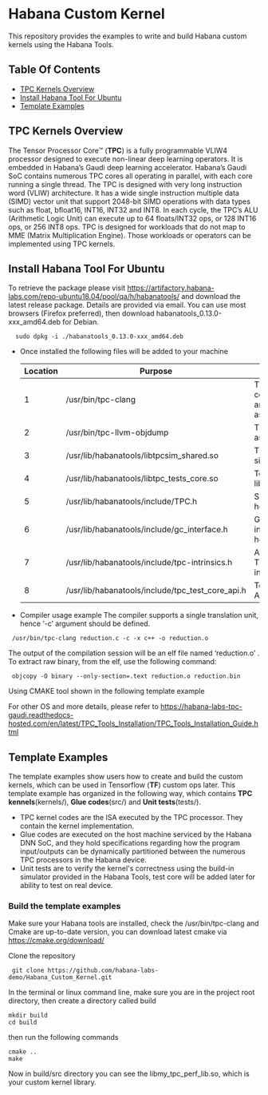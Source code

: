 # Habana Custom Kernel
This repository provides the examples to write and build Habana custom kernels using the Habana Tools.

## Table Of Contents
* [TPC Kernels Overview](#tpc-kernels-overview)
* [Install Habana Tool For Ubuntu](#install-habana-tool-for-ubuntu)
* [Template Examples](#template-examples)

## TPC Kernels Overview
The Tensor Processor Core™ (**TPC**) is a fully programmable VLIW4 processor designed to execute non-linear deep learning operators. It is embedded in Habana’s Gaudi deep learning accelerator. Habana’s Gaudi SoC contains numerous TPC cores all operating in parallel, with each core running a single thread. The TPC is designed with very long instruction word (VLIW) architecture. It has a wide single instruction multiple data (SIMD) vector unit that support 2048-bit SIMD operations with data types such as float, bfloat16, INT16, INT32 and INT8. In each cycle, the TPC’s ALU (Arithmetic Logic Unit) can execute up to 64 floats/INT32 ops, or 128 INT16 ops, or 256 INT8 ops.
TPC is designed for workloads that do not map to MME (Matrix Multiplication Engine). Those workloads or operators can be implemented using TPC kernels. 

## Install Habana Tool For Ubuntu
To retrieve the package please visit <https://artifactory.habana-labs.com/repo-ubuntu18.04/pool/qa/h/habanatools/> and download the latest release package. Details are provided via email. You can use most browsers (Firefox preferred), then download habanatools_0.13.0-xxx_amd64.deb for Debian. 
```  
  sudo dpkg -i ./habanatools_0.13.0-xxx_amd64.deb 
```
- Once installed the following files will be added to your machine 
  
  | Location | Purpose | |
  |--|--------------------|-----------------------------|
  |1 | /usr/bin/tpc-clang | TPC-C compiler and assember |
  |2 | /usr/bin/tpc-llvm-objdump | TPC dis-assembler|
  |3 | /usr/lib/habanatools/libtpcsim_shared.so | TPC simulator|
  |4 | /usr/lib/habanatools/libtpc_tests_core.so | Test core library |  
  |5 | /usr/lib/habanatools/include/TPC.h |Simulator headers |
  |6 | /usr/lib/habanatools/include/gc_interface.h | Glue code interface header |
  |7 | /usr/lib/habanatools/include/tpc-intrinsics.h | Available TPC-C intrinsics |
  |8 | /usr/lib/habanatools/include/tpc_test_core_api.h | Test core API |
      
- Compiler usage example
The compiler supports a single translation unit, hence ‘-c’ argument should be defined.
```  
 /usr/bin/tpc-clang reduction.c -c -x c++ -o reduction.o
```  
The output of the compilation session will be an elf file named ‘reduction.o’ . To extract raw binary, from the elf, use the following command:
```  
 objcopy -O binary --only-section=.text reduction.o reduction.bin 
```  
Using CMAKE tool shown in the following template example
    
For other OS and more details, please refer to <https://habana-labs-tpc-gaudi.readthedocs-hosted.com/en/latest/TPC_Tools_Installation/TPC_Tools_Installation_Guide.html>
## Template Examples
The template examples show users how to create and build the custom kernels, which can be used in Tensorflow (**TF**) custom ops later.
This template example has organized in the following way, which contains **TPC kennels**(kernels/), **Glue codes**(src/) and **Unit tests**(tests/).
* TPC kernel codes are the ISA executed by the TPC processor. They contain the kernel implementation.
* Glue codes are executed on the host machine serviced by the Habana DNN SoC, and they hold specifications regarding how the program input/outputs can be dynamically partitioned between the numerous TPC processors in the Habana device.
* Unit tests are to verify the kernel's correctness using the build-in simulator provided in the Habana Tools, test core will be added later for ability to test on real device.

### Build the template examples
Make sure your Habana tools are installed, check the /usr/bin/tpc-clang and Cmake are up-to-date version, you can download latest cmake via <https://cmake.org/download/>

Clone the repository
```  
 git clone https://github.com/habana-labs-demo/Habana_Custom_Kernel.git
``` 
In the terminal or linux command line, make sure you are in the project root directory, then create a directory called build
```  
mkdir build
cd build
```  
then run the following commands
```  
cmake ..
make
```  
Now in build/src directory you can see the libmy_tpc_perf_lib.so, which is your custom kernel library. 
